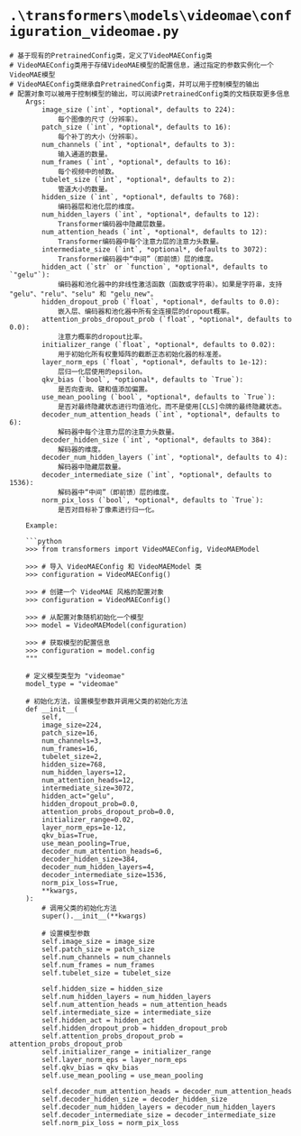 # `.\transformers\models\videomae\configuration_videomae.py`

```
# 基于现有的PretrainedConfig类，定义了VideoMAEConfig类
# VideoMAEConfig类用于存储VideoMAE模型的配置信息，通过指定的参数实例化一个VideoMAE模型
# VideoMAEConfig类继承自PretrainedConfig类，并可以用于控制模型的输出
# 配置对象可以被用于控制模型的输出，可以阅读PretrainedConfig类的文档获取更多信息
    Args:
        image_size (`int`, *optional*, defaults to 224):
            每个图像的尺寸（分辨率）。
        patch_size (`int`, *optional*, defaults to 16):
            每个补丁的大小（分辨率）。
        num_channels (`int`, *optional*, defaults to 3):
            输入通道的数量。
        num_frames (`int`, *optional*, defaults to 16):
            每个视频中的帧数。
        tubelet_size (`int`, *optional*, defaults to 2):
            管道大小的数量。
        hidden_size (`int`, *optional*, defaults to 768):
            编码器层和池化层的维度。
        num_hidden_layers (`int`, *optional*, defaults to 12):
            Transformer编码器中隐藏层数量。
        num_attention_heads (`int`, *optional*, defaults to 12):
            Transformer编码器中每个注意力层的注意力头数量。
        intermediate_size (`int`, *optional*, defaults to 3072):
            Transformer编码器中“中间”（即前馈）层的维度。
        hidden_act (`str` or `function`, *optional*, defaults to `"gelu"`):
            编码器和池化器中的非线性激活函数（函数或字符串）。如果是字符串，支持 "gelu"、"relu"、"selu" 和 "gelu_new"。
        hidden_dropout_prob (`float`, *optional*, defaults to 0.0):
            嵌入层、编码器和池化器中所有全连接层的dropout概率。
        attention_probs_dropout_prob (`float`, *optional*, defaults to 0.0):
            注意力概率的dropout比率。
        initializer_range (`float`, *optional*, defaults to 0.02):
            用于初始化所有权重矩阵的截断正态初始化器的标准差。
        layer_norm_eps (`float`, *optional*, defaults to 1e-12):
            层归一化层使用的epsilon。
        qkv_bias (`bool`, *optional*, defaults to `True`):
            是否向查询、键和值添加偏置。
        use_mean_pooling (`bool`, *optional*, defaults to `True`):
            是否对最终隐藏状态进行均值池化，而不是使用[CLS]令牌的最终隐藏状态。
        decoder_num_attention_heads (`int`, *optional*, defaults to 6):
            解码器中每个注意力层的注意力头数量。
        decoder_hidden_size (`int`, *optional*, defaults to 384):
            解码器的维度。
        decoder_num_hidden_layers (`int`, *optional*, defaults to 4):
            解码器中隐藏层数量。
        decoder_intermediate_size (`int`, *optional*, defaults to 1536):
            解码器中“中间”（即前馈）层的维度。
        norm_pix_loss (`bool`, *optional*, defaults to `True`):
            是否对目标补丁像素进行归一化。

    Example:

    ```python
    >>> from transformers import VideoMAEConfig, VideoMAEModel

    >>> # 导入 VideoMAEConfig 和 VideoMAEModel 类
    >>> configuration = VideoMAEConfig()

    >>> # 创建一个 VideoMAE 风格的配置对象
    >>> configuration = VideoMAEConfig()

    >>> # 从配置对象随机初始化一个模型
    >>> model = VideoMAEModel(configuration)

    >>> # 获取模型的配置信息
    >>> configuration = model.config
    """   

    # 定义模型类型为 "videomae"
    model_type = "videomae"

    # 初始化方法，设置模型参数并调用父类的初始化方法
    def __init__(
        self,
        image_size=224,
        patch_size=16,
        num_channels=3,
        num_frames=16,
        tubelet_size=2,
        hidden_size=768,
        num_hidden_layers=12,
        num_attention_heads=12,
        intermediate_size=3072,
        hidden_act="gelu",
        hidden_dropout_prob=0.0,
        attention_probs_dropout_prob=0.0,
        initializer_range=0.02,
        layer_norm_eps=1e-12,
        qkv_bias=True,
        use_mean_pooling=True,
        decoder_num_attention_heads=6,
        decoder_hidden_size=384,
        decoder_num_hidden_layers=4,
        decoder_intermediate_size=1536,
        norm_pix_loss=True,
        **kwargs,
    ):
        # 调用父类的初始化方法
        super().__init__(**kwargs)

        # 设置模型参数
        self.image_size = image_size
        self.patch_size = patch_size
        self.num_channels = num_channels
        self.num_frames = num_frames
        self.tubelet_size = tubelet_size

        self.hidden_size = hidden_size
        self.num_hidden_layers = num_hidden_layers
        self.num_attention_heads = num_attention_heads
        self.intermediate_size = intermediate_size
        self.hidden_act = hidden_act
        self.hidden_dropout_prob = hidden_dropout_prob
        self.attention_probs_dropout_prob = attention_probs_dropout_prob
        self.initializer_range = initializer_range
        self.layer_norm_eps = layer_norm_eps
        self.qkv_bias = qkv_bias
        self.use_mean_pooling = use_mean_pooling

        self.decoder_num_attention_heads = decoder_num_attention_heads
        self.decoder_hidden_size = decoder_hidden_size
        self.decoder_num_hidden_layers = decoder_num_hidden_layers
        self.decoder_intermediate_size = decoder_intermediate_size
        self.norm_pix_loss = norm_pix_loss
```